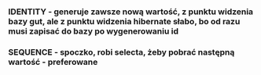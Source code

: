 ### IDENTITY - generuje zawsze nową wartość, z punktu widzenia bazy gut, ale z punktu widzenia hibernate słabo, bo od razu musi zapisać do bazy po wygenerowaniu id
### SEQUENCE - spoczko, robi selecta, żeby pobrać następną wartość - preferowane
